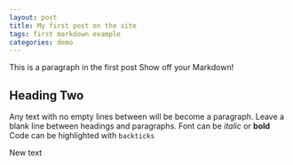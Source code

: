 ```yaml
---
layout: post
title: My first post on the site
tags: first markdown example
categories: demo
---
```



This is a paragraph in the first post
Show off your Markdown!
 
## Heading Two
 
Any text with no empty lines between will be become a paragraph.
Leave a blank line between headings and paragraphs.
Font can be *italic* or **bold**
Code can be highlighted with `backticks`
 
New text
